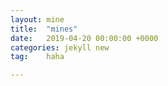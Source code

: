 ```yaml
---
layout: mine
title:  "mines"
date:   2019-04-20 00:00:00 +0000
categories: jekyll new
tag:	haha 

---
```



<canvas id="wy"></canvas> <!--canvas 画布-->

<script type="text/javascript">
		//author:wy
		var canvas=document.getElementById("wy");
		var ctx=canvas.getContext("2d");
		var colors=['#6CA6CD','#FF3030','#EEC900','#3A5FCD','#008B00','#1874CD','#8B0A50','#EE7621','#CD69C9','#000000','#000000','#000000','#000000','#000000','#000000','#000000','#000000','#000000','#000000'];
		var cols=30,rows=16,cellpix=50,mCount=99,timeCols=4;
		//var cols=10,rows=10,cellpix=50,mCount=10;
		var mines=new Array();		//0:init 11-20:mine |0x40:flag |0x80:click
		var minesAns=new Array();
		var mouseState=0;
		var start=0,costTime=0,space=cols*rows-mCount;
		
		function getNeighbor(r,c){
			var nei=new Array();
			if(r>0){
				if(c>0)	nei.push([r-1,c-1]);
				if(c<cols-1) nei.push([r-1,c+1]);
				nei.push([r-1,c]);
			}
			if(r<rows-1){
				if(c>0)	nei.push([r+1,c-1]);
				if(c<cols-1) nei.push([r+1,c+1]);
				nei.push([r+1,c]);
			}
			if(c>0) nei.push([r,c-1]);
			if(c<cols-1) nei.push([r,c+1]);
			return nei;
		}
		function generateMine(r,c){
			var mSet=new Set();
			for(var i=0;i<cols*rows;i++){
				mSet.add(i);
			}
			mSet.delete(r*cols+c);
			var nei=getNeighbor(r,c);			
			for(var i=0;i<nei.length;i++){
				mSet.delete(nei[i][0]*cols+nei[i][1]);
			}
			for(var i=0;i<mCount;i++){
				var r=parseInt(Math.random()*(mSet.size));
				minesAns[i]=Array.from(mSet)[r];
				mSet.delete(minesAns[i]);
				r=parseInt(minesAns[i]/cols);
				c=minesAns[i]%cols;
				mines[r][c]=11;
				var nei=getNeighbor(r,c);
				for(var j=0;j<nei.length;j++){
					mines[nei[j][0]][nei[j][1]]++;
				}
			}
			console.log(mines);
			//console.log(minesAns);
		}
		function drawRC(r,c){
			if(mines[r][c]<0x80){
				if((mines[r][c]&0x40)>0){
					ctx.fillStyle='#000000';
					ctx.fillRect(c*cellpix+cellpix/5,r*cellpix+3,cellpix/10,cellpix-5);
					ctx.fillStyle="#CD2626";
					ctx.fillRect(c*cellpix+cellpix/10*3,r*cellpix+3,cellpix/2,cellpix/5*2);
				}
				else{
					ctx.fillStyle=colors[0];
					ctx.fillRect(c*cellpix+1,r*cellpix+1,cellpix-2,cellpix-2);
				}
			}
			else if(mines[r][c]>=0x80){
				ctx.fillStyle = "#FFFFFF";
				ctx.fillRect(c*cellpix+1,r*cellpix+1,cellpix-2,cellpix-2);
				if(mines[r][c]>0x80){
					ctx.fillStyle=colors[mines[r][c]&0x3f];
					ctx.font=cellpix+"px arial";
					ctx.textAlign='center';
					ctx.textBaseline='middle';
					if(mines[r][c]>0x8a){
						ctx.beginPath();
						ctx.arc((c+0.5)*cellpix,(r+0.5)*cellpix,cellpix/3,0,2*Math.PI,true);
						ctx.fill();
						ctx.closePath();
						//ctx.fillText('*',(c+0.5)*cellpix,(r+0.5)*cellpix);
					}
					else ctx.fillText((mines[r][c]&0x3f).toString(),(c+0.5)*cellpix,(r+0.5)*cellpix);
					//else if()
				}
			}
		}
		function init(){
			var i=(window.innerHeight-10)/rows;
			var j=(window.innerWidth-10)/(cols+timeCols);
			cellpix=(i<j)?i:j;
			//console.log(cellpix);
			canvas.width=(cols+timeCols)*cellpix;
			canvas.height=rows*cellpix;
			
			ctx.lineWidth=1;
			ctx.strokeStyle="#000000";
			ctx.fillStyle = colors[0];
			ctx.fillRect(0,0,canvas.width-cellpix*timeCols,canvas.height);
			ctx.beginPath();
			for(var i=0;i<=rows;i++){
				var y=i*cellpix;
				ctx.moveTo(0,y);
				ctx.lineTo(canvas.width-cellpix*timeCols,y);
			}
			for(var j=0;j<=cols;j++){
				var x=j*cellpix;
				ctx.moveTo(x,0);
				ctx.lineTo(x,canvas.height);
			}
			ctx.stroke();
			for(var i=0;i<rows;i++){
				for(var j=0;j<cols;j++){
					drawRC(i,j);
				}
			}
			mouseState=0;
		}
		function restart(){
			minesAns=[];
			space=cols*rows-mCount;
			start=0;
			costTime=0;
			for(var i=0;i<rows;i++){
				mines[i]=new Array();
				for(var j=0;j<cols;j++){
					mines[i][j]=0;
				}
			}
			init();
		}
		function dfsClick(r,c){	//dfs
			if(mines[r][c]<0x80){
				if(mines[r][c]>10){
					alert('boom');
				}
				else if(mines[r][c]<10){
					mines[r][c]|=0x80;
					drawRC(r,c);
					if(mines[r][c]==0x80){
						var nei=getNeighbor(r,c);
						for(var i=0;i<nei.length;i++){
							dfsClick(nei[i][0],nei[i][1]);
						}
					}
				}
			}
		}
		function bfsClick(r,c){
			var wyList=new Array();
			for(wyList.push([r,c]);wyList.length>0;){
				var t=wyList.shift();
				if(mines[t[0]][t[1]]<0x80){
					if(mines[t[0]][t[1]]>10){
						mines[t[0]][t[1]]|=0x80;
						//drawRC(t[0],t[1]);
						for(var i=0;i<rows;i++){
							for(var j=0;j<cols;j++){
								mines[i][j]|=0x80;
								mines[i][j]&=0xbf;
								drawRC(i,j);
							}
						}
						var a=confirm('boom '+(mines[t[0]][t[1]]-0x80));
						if(a){
							restart();
							return 1;
						}
					}
					else if(mines[t[0]][t[1]]<10){
						mines[t[0]][t[1]]|=0x80;
						drawRC(t[0],t[1]);
						if(mines[t[0]][t[1]]==0x80){
							wyList=wyList.concat(getNeighbor(t[0],t[1]));
						}
						space--;
						if(space==0){
							alert('Congratulations! '+costTime.toString()+' seconds');
							restart();
							return 1;
						}
					}
				}
			}
			return 0;
		}
		canvas.onclick=function(e){
		};
		canvas.oncontextmenu=function(e){
			e.preventDefault();
		};
		function lrclick(r,c){
			if(mines[r][c]>0x80&&(mines[r][c]&0x40)==0){
				var nei=getNeighbor(r,c);
				var toClick=new Array();
				var w=0;
				for(var i=0;i<nei.length;i++){
					if(mines[nei[i][0]][nei[i][1]]<0x80){
						if((mines[nei[i][0]][nei[i][1]]&0x40)>0) w++;
						else{
							toClick.push(nei[i]);
							drawRC(nei[i][0],nei[i][1]);
						}
					}
					
				}
				if(w==(mines[r][c]&0x3f)){
					for(var i=0;i<toClick.length;i++){
						if(bfsClick(toClick[i][0],toClick[i][1])) return 1;
					}
				}
			}
			return 0;
		}
		function getRC(ex,ey){
			var c=parseInt((ex-canvas.offsetLeft)/cellpix);
			var r=parseInt((ey-canvas.offsetTop)/cellpix);
			return [r,c];
		}
		canvas.onmousedown=function(e){
			//console.log(e.button);
			if(e.button==0){
				mouseState|=0x01;
			}
			else if(e.button==2){
				mouseState|=0x02;
			}
			if((mouseState&0x03)==0x03){
				mouseState=0x0c;
				var [r,c]=getRC(e.x,e.y);
				if(mines[r][c]>0x80){
					var nei=getNeighbor(r,c);
					for(var i=0;i<nei.length;i++){
						if(mines[nei[i][0]][nei[i][1]]<0x40){
							ctx.fillStyle="#4F94CD";
							ctx.fillRect(nei[i][1]*cellpix+1,nei[i][0]*cellpix+1,cellpix-2,cellpix-2);
						}
					}
				}
			}
		};
		canvas.onmouseup=function(e){
			//console.log(e.button,new Date().getTime());
			if(e.button==0){
				if((mouseState&0x04)!=0){
					mouseState&=0x0b;
					if(mouseState==0){
						var [r,c]=getRC(e.x,e.y);
						lrclick(r,c);
					}
				}
				else{
					var [r,c]=getRC(e.x,e.y);
					console.log(r,c);
					if(minesAns.length==0){
						generateMine(r,c);
					}
					//dfsClick(r,c);
					if(bfsClick(r,c)) return 1;
					mouseState=0;
					start=1;
				}
			}
			else if(e.button==2){
				if((mouseState&0x08)!=0){
					mouseState&=0x07;
					if(mouseState==0){
						var [r,c]=getRC(e.x,e.y);						
						lrclick(r,c);
					}
				}
				else{
					var [r,c]=getRC(e.x,e.y);
					//console.log(r,c);
					if(mines[r][c]<0x80){
						mines[r][c]^=0x40;
						drawRC(r,c);
					}
					mouseState=0;
				}
			}
		};
		window.onresize = function(){
			ctx.fillStyle="#FFFFFF";
			ctx.fillRect(0,0,canvas.width,canvas.height);
			init();
		};
		restart();
		var oldT=new Date().getTime();
		timer = requestAnimationFrame(function wyt(){
			var t=new Date().getTime();
			if(t-oldT>=1000){
				ctx.fillStyle = "#FFFFFF";
				ctx.fillRect(canvas.width-cellpix*timeCols+2,cellpix/2,cellpix*timeCols,cellpix);
				ctx.font=cellpix/2+"px arial";
				ctx.textAlign='center';
				ctx.textBaseline='middle';
				ctx.fillStyle="#000000";
				if(start>0) costTime++;
				ctx.fillText("Time:"+(costTime).toString(),canvas.width-timeCols/2*cellpix,cellpix);
				oldT+=1000;
			}
			requestAnimationFrame(wyt);
        });
</script>

